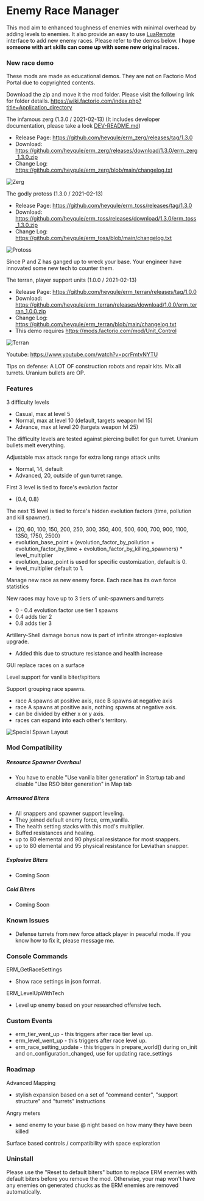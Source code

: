 # Enemy Race Manager
This mod aim to enhanced toughness of enemies with minimal overhead by adding levels to enemies. 
It also provide an easy to use [LuaRemote](https://lua-api.factorio.com/latest/LuaRemote.html) interface to add new enemy races. Please refer to the demos below.
**I hope someone with art skills can come up with some new original races.**

### New race demo
These mods are made as educational demos. They are not on Factorio Mod Portal due to copyrighted contents.

Download the zip and move it the mod folder. Please visit the following link for folder details.  https://wiki.factorio.com/index.php?title=Application_directory

The infamous zerg (1.3.0 / 2021-02-13) (It includes developer documentation, please take a look [DEV-README.md](https://github.com/heyqule/erm_zerg/blob/main/DEV-README.md))

* Release Page: https://github.com/heyqule/erm_zerg/releases/tag/1.3.0
* Download: https://github.com/heyqule/erm_zerg/releases/download/1.3.0/erm_zerg_1.3.0.zip
* Change Log: https://github.com/heyqule/erm_zerg/blob/main/changelog.txt

![Zerg](https://mods-data.factorio.com/assets/29e5f87b5fa05edefc8ac6d4a9d9ebc9aaa4addc.png "Zerg")

The godly protoss (1.3.0 / 2021-02-13)

* Release Page: https://github.com/heyqule/erm_toss/releases/tag/1.3.0
* Download: https://github.com/heyqule/erm_toss/releases/download/1.3.0/erm_toss_1.3.0.zip
* Change Log: https://github.com/heyqule/erm_toss/blob/main/changelog.txt

![Protoss](https://mods-data.factorio.com/assets/45b1471ea6121089d4163aa08157dd5292b9873f.png "Protoss")

Since P and Z has ganged up to wreck your base. Your engineer have innovated some new tech to counter them.

The terran, player support units (1.0.0 / 2021-02-13)

* Release Page: https://github.com/heyqule/erm_terran/releases/tag/1.0.0
* Download: https://github.com/heyqule/erm_terran/releases/download/1.0.0/erm_terran_1.0.0.zip
* Change Log: https://github.com/heyqule/erm_terran/blob/main/changelog.txt
* This demo requires https://mods.factorio.com/mod/Unit_Control

![Terran](https://mods-data.factorio.com/assets/697dc6bfcebe21989475ff15f83abbfddb7d98c0.png "Terran")

Youtube: https://www.youtube.com/watch?v=pcrFmtvNYTU 

Tips on defense: A LOT OF construction robots and repair kits. Mix all turrets. Uranium bullets are OP. 

### Features
3 difficulty levels 
  * Casual, max at level 5
  * Normal, max at level 10 (default, targets weapon lvl 15) 
  * Advance, max at level 20 (targets weapon lvl 25)

The difficulty levels are tested against piercing bullet for gun turret.  Uranium bullets melt everything. 

Adjustable max attack range for extra long range attack units
  * Normal, 14, default
  * Advanced, 20, outside of gun turret range. 

First 3 level is tied to force's evolution factor
  * {0.4, 0.8}

The next 15 level is tied to force's hidden evolution factors (time, pollution and kill spawner).
  * {20, 60, 100, 150, 200, 250, 300, 350, 400, 500, 600, 700, 900, 1100, 1350, 1750, 2500}
  * evolution_base_point + (evolution_factor_by_pollution + evolution_factor_by_time + evolution_factor_by_killing_spawners) * level_multiplier
  * evolution_base_point is used for specific customization, default is 0.
  * level_multiplier default to 1.

Manage new race as new enemy force.  Each race has its own force statistics

New races may have up to 3 tiers of unit-spawners and turrets
  * 0 - 0.4 evolution factor use tier 1 spawns
  * 0.4 adds tier 2
  * 0.8 adds tier 3

Artillery-Shell damage bonus now is part of infinite stronger-explosive upgrade.  
  * Added this due to structure resistance and health increase

GUI replace races on a surface

Level support for vanilla biter/spitters

Support grouping race spawns.    
  * race A spawns at positive axis, race B spawns at negative axis
  * race A spawns at positive axis, nothing spawns at negative axis.  
  * can be divided by either x or y axis.
  * races can expand into each other's territory.

![Special Spawn Layout](https://mods-data.factorio.com/assets/fe75ade7bf1ee69b37d6a4201e766239cde7bd15.png "Special Spawn Layout")

### Mod Compatibility

##### Resource Spawner Overhaul 
- You have to enable "Use vanilla biter generation" in Startup tab and disable "Use RSO biter generation" in Map tab

##### Armoured Biters
- All snappers and spawner support leveling.
- They joined default enemy force, erm_vanilla.  
- The health setting stacks with this mod's multiplier.
- Buffed resistances and healing.
- up to 80 elemental and 90 physical resistance for most snappers.
- up to 80 elemental and 95 physical resistance for Leviathan snapper.

##### Explosive Biters
- Coming Soon

##### Cold Biters
- Coming Soon


### Known Issues
* Defense turrets from new force attack player in peaceful mode. If you know how to fix it, please message me.

### Console Commands
ERM_GetRaceSettings
  * Show race settings in json format.

ERM_LevelUpWithTech
  * Level up enemy based on your researched offensive tech.

### Custom Events
- erm_tier_went_up - this triggers after race tier level up.
- erm_level_went_up - this triggers after race level up.
- erm_race_setting_update - this triggers in prepare_world() during on_init and on_configuration_changed, use for updating race_settings

### Roadmap
Advanced Mapping
  * stylish expansion based on a set of "command center", "support structure" and "turrets" instructions

Angry meters
  * send enemy to your base @ night based on how many they have been killed

Surface based controls / compatibility with space exploration

### Uninstall
Please use the "Reset to default biters" button to replace ERM enemies with default biters before you remove the mod.  Otherwise, your map won't have any enemies on generated chucks as the ERM enemies are removed automatically.